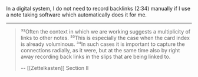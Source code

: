 In a digital system, I do not need to record backlinks (2:34) manually if I use a note taking software which automatically does it for me.

---

> ³²Often the context in which we are working suggests a multiplicity of links to other notes. ³³This is especially the case when the card index is already voluminous. ³⁴In such cases it is important to capture the connections radially, as it were, but at the same time also by right away recording back links in the slips that are being linked to.
>
> -- [[Zettelkasten]] Section II
